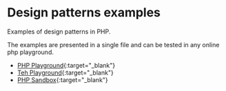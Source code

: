 # Design patterns examples

Examples of design patterns in PHP.

The examples are presented in a single file and can be tested in any online php playground.

* [PHP Playground](https://php-play.dev/){:target="_blank"}
* [Teh Playground](https://www.tehplayground.com/){:target="_blank"}
* [PHP Sandbox](https://onlinephp.io/){:target="_blank"}

